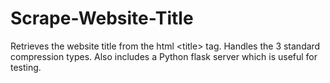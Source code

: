 # Scrape-Website-Title
Retrieves the website title from the html &lt;title> tag. Handles the 3 standard compression types. Also includes a Python flask server which is useful for testing.

